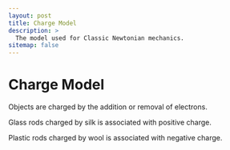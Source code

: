 ```yaml
---
layout: post
title: Charge Model
description: >
  The model used for Classic Newtonian mechanics.
sitemap: false
---
```


# Charge Model
Objects are charged by the addition or removal of electrons.

Glass rods charged by silk is associated with positive charge.

Plastic rods charged by wool is associated with negative charge.
